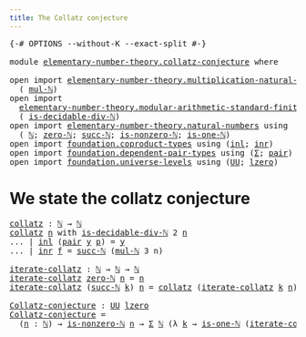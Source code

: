 ```yaml
---
title: The Collatz conjecture
---
```


<pre class="Agda"><a id="48" class="Symbol">{-#</a> <a id="52" class="Keyword">OPTIONS</a> <a id="60" class="Pragma">--without-K</a> <a id="72" class="Pragma">--exact-split</a> <a id="86" class="Symbol">#-}</a>

<a id="91" class="Keyword">module</a> <a id="98" href="elementary-number-theory.collatz-conjecture.html" class="Module">elementary-number-theory.collatz-conjecture</a> <a id="142" class="Keyword">where</a>

<a id="149" class="Keyword">open</a> <a id="154" class="Keyword">import</a> <a id="161" href="elementary-number-theory.multiplication-natural-numbers.html" class="Module">elementary-number-theory.multiplication-natural-numbers</a> <a id="217" class="Keyword">using</a>
  <a id="225" class="Symbol">(</a> <a id="227" href="elementary-number-theory.multiplication-natural-numbers.html#1286" class="Function">mul-ℕ</a><a id="232" class="Symbol">)</a>
<a id="234" class="Keyword">open</a> <a id="239" class="Keyword">import</a>
  <a id="248" href="elementary-number-theory.modular-arithmetic-standard-finite-types.html" class="Module">elementary-number-theory.modular-arithmetic-standard-finite-types</a> <a id="314" class="Keyword">using</a>
  <a id="322" class="Symbol">(</a> <a id="324" href="elementary-number-theory.modular-arithmetic-standard-finite-types.html#33476" class="Function">is-decidable-div-ℕ</a><a id="342" class="Symbol">)</a>
<a id="344" class="Keyword">open</a> <a id="349" class="Keyword">import</a> <a id="356" href="elementary-number-theory.natural-numbers.html" class="Module">elementary-number-theory.natural-numbers</a> <a id="397" class="Keyword">using</a>
  <a id="405" class="Symbol">(</a> <a id="407" href="elementary-number-theory.natural-numbers.html#1530" class="Datatype">ℕ</a><a id="408" class="Symbol">;</a> <a id="410" href="elementary-number-theory.natural-numbers.html#1551" class="InductiveConstructor">zero-ℕ</a><a id="416" class="Symbol">;</a> <a id="418" href="elementary-number-theory.natural-numbers.html#1564" class="InductiveConstructor">succ-ℕ</a><a id="424" class="Symbol">;</a> <a id="426" href="elementary-number-theory.natural-numbers.html#2011" class="Function">is-nonzero-ℕ</a><a id="438" class="Symbol">;</a> <a id="440" href="elementary-number-theory.natural-numbers.html#2073" class="Function">is-one-ℕ</a><a id="448" class="Symbol">)</a>
<a id="450" class="Keyword">open</a> <a id="455" class="Keyword">import</a> <a id="462" href="foundation.coproduct-types.html" class="Module">foundation.coproduct-types</a> <a id="489" class="Keyword">using</a> <a id="495" class="Symbol">(</a><a id="496" href="foundation.coproduct-types.html#1253" class="InductiveConstructor">inl</a><a id="499" class="Symbol">;</a> <a id="501" href="foundation.coproduct-types.html#1276" class="InductiveConstructor">inr</a><a id="504" class="Symbol">)</a>
<a id="506" class="Keyword">open</a> <a id="511" class="Keyword">import</a> <a id="518" href="foundation.dependent-pair-types.html" class="Module">foundation.dependent-pair-types</a> <a id="550" class="Keyword">using</a> <a id="556" class="Symbol">(</a><a id="557" href="foundation-core.dependent-pair-types.html#515" class="Record">Σ</a><a id="558" class="Symbol">;</a> <a id="560" href="foundation-core.dependent-pair-types.html#588" class="InductiveConstructor">pair</a><a id="564" class="Symbol">)</a>
<a id="566" class="Keyword">open</a> <a id="571" class="Keyword">import</a> <a id="578" href="foundation.universe-levels.html" class="Module">foundation.universe-levels</a> <a id="605" class="Keyword">using</a> <a id="611" class="Symbol">(</a><a id="612" href="foundation-core.universe-levels.html#235" class="Primitive">UU</a><a id="614" class="Symbol">;</a> <a id="616" href="Agda.Primitive.html#764" class="Primitive">lzero</a><a id="621" class="Symbol">)</a>
</pre>
# We state the collatz conjecture

<pre class="Agda"><a id="collatz"></a><a id="671" href="elementary-number-theory.collatz-conjecture.html#671" class="Function">collatz</a> <a id="679" class="Symbol">:</a> <a id="681" href="elementary-number-theory.natural-numbers.html#1530" class="Datatype">ℕ</a> <a id="683" class="Symbol">→</a> <a id="685" href="elementary-number-theory.natural-numbers.html#1530" class="Datatype">ℕ</a>
<a id="687" href="elementary-number-theory.collatz-conjecture.html#671" class="Function">collatz</a> <a id="695" href="elementary-number-theory.collatz-conjecture.html#695" class="Bound">n</a> <a id="697" class="Keyword">with</a> <a id="702" href="elementary-number-theory.modular-arithmetic-standard-finite-types.html#33476" class="Function">is-decidable-div-ℕ</a> <a id="721" class="Number">2</a> <a id="723" href="elementary-number-theory.collatz-conjecture.html#695" class="Bound">n</a>
<a id="725" class="Symbol">...</a> <a id="729" class="Symbol">|</a> <a id="731" href="foundation.coproduct-types.html#1253" class="InductiveConstructor">inl</a> <a id="735" class="Symbol">(</a><a id="736" href="foundation-core.dependent-pair-types.html#588" class="InductiveConstructor">pair</a> <a id="741" href="elementary-number-theory.collatz-conjecture.html#741" class="Bound">y</a> <a id="743" href="elementary-number-theory.collatz-conjecture.html#743" class="Bound">p</a><a id="744" class="Symbol">)</a> <a id="746" class="Symbol">=</a> <a id="748" href="elementary-number-theory.collatz-conjecture.html#741" class="Bound">y</a>
<a id="750" class="Symbol">...</a> <a id="754" class="Symbol">|</a> <a id="756" href="foundation.coproduct-types.html#1276" class="InductiveConstructor">inr</a> <a id="760" href="elementary-number-theory.collatz-conjecture.html#760" class="Bound">f</a> <a id="762" class="Symbol">=</a> <a id="764" href="elementary-number-theory.natural-numbers.html#1564" class="InductiveConstructor">succ-ℕ</a> <a id="771" class="Symbol">(</a><a id="772" href="elementary-number-theory.multiplication-natural-numbers.html#1286" class="Function">mul-ℕ</a> <a id="778" class="Number">3</a> <a id="780" class="Bound">n</a><a id="781" class="Symbol">)</a>

<a id="iterate-collatz"></a><a id="784" href="elementary-number-theory.collatz-conjecture.html#784" class="Function">iterate-collatz</a> <a id="800" class="Symbol">:</a> <a id="802" href="elementary-number-theory.natural-numbers.html#1530" class="Datatype">ℕ</a> <a id="804" class="Symbol">→</a> <a id="806" href="elementary-number-theory.natural-numbers.html#1530" class="Datatype">ℕ</a> <a id="808" class="Symbol">→</a> <a id="810" href="elementary-number-theory.natural-numbers.html#1530" class="Datatype">ℕ</a>
<a id="812" href="elementary-number-theory.collatz-conjecture.html#784" class="Function">iterate-collatz</a> <a id="828" href="elementary-number-theory.natural-numbers.html#1551" class="InductiveConstructor">zero-ℕ</a> <a id="835" href="elementary-number-theory.collatz-conjecture.html#835" class="Bound">n</a> <a id="837" class="Symbol">=</a> <a id="839" href="elementary-number-theory.collatz-conjecture.html#835" class="Bound">n</a>
<a id="841" href="elementary-number-theory.collatz-conjecture.html#784" class="Function">iterate-collatz</a> <a id="857" class="Symbol">(</a><a id="858" href="elementary-number-theory.natural-numbers.html#1564" class="InductiveConstructor">succ-ℕ</a> <a id="865" href="elementary-number-theory.collatz-conjecture.html#865" class="Bound">k</a><a id="866" class="Symbol">)</a> <a id="868" href="elementary-number-theory.collatz-conjecture.html#868" class="Bound">n</a> <a id="870" class="Symbol">=</a> <a id="872" href="elementary-number-theory.collatz-conjecture.html#671" class="Function">collatz</a> <a id="880" class="Symbol">(</a><a id="881" href="elementary-number-theory.collatz-conjecture.html#784" class="Function">iterate-collatz</a> <a id="897" href="elementary-number-theory.collatz-conjecture.html#865" class="Bound">k</a> <a id="899" href="elementary-number-theory.collatz-conjecture.html#868" class="Bound">n</a><a id="900" class="Symbol">)</a>

<a id="Collatz-conjecture"></a><a id="903" href="elementary-number-theory.collatz-conjecture.html#903" class="Function">Collatz-conjecture</a> <a id="922" class="Symbol">:</a> <a id="924" href="foundation-core.universe-levels.html#235" class="Primitive">UU</a> <a id="927" href="Agda.Primitive.html#764" class="Primitive">lzero</a>
<a id="933" href="elementary-number-theory.collatz-conjecture.html#903" class="Function">Collatz-conjecture</a> <a id="952" class="Symbol">=</a>
  <a id="956" class="Symbol">(</a><a id="957" href="elementary-number-theory.collatz-conjecture.html#957" class="Bound">n</a> <a id="959" class="Symbol">:</a> <a id="961" href="elementary-number-theory.natural-numbers.html#1530" class="Datatype">ℕ</a><a id="962" class="Symbol">)</a> <a id="964" class="Symbol">→</a> <a id="966" href="elementary-number-theory.natural-numbers.html#2011" class="Function">is-nonzero-ℕ</a> <a id="979" href="elementary-number-theory.collatz-conjecture.html#957" class="Bound">n</a> <a id="981" class="Symbol">→</a> <a id="983" href="foundation-core.dependent-pair-types.html#515" class="Record">Σ</a> <a id="985" href="elementary-number-theory.natural-numbers.html#1530" class="Datatype">ℕ</a> <a id="987" class="Symbol">(λ</a> <a id="990" href="elementary-number-theory.collatz-conjecture.html#990" class="Bound">k</a> <a id="992" class="Symbol">→</a> <a id="994" href="elementary-number-theory.natural-numbers.html#2073" class="Function">is-one-ℕ</a> <a id="1003" class="Symbol">(</a><a id="1004" href="elementary-number-theory.collatz-conjecture.html#784" class="Function">iterate-collatz</a> <a id="1020" href="elementary-number-theory.collatz-conjecture.html#990" class="Bound">k</a> <a id="1022" href="elementary-number-theory.collatz-conjecture.html#957" class="Bound">n</a><a id="1023" class="Symbol">))</a>
</pre>
